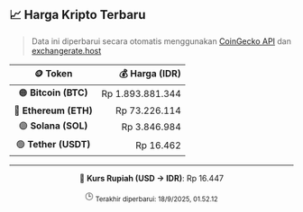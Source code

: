 

<!-- HARGA_KRIPTO -->
## 📈 Harga Kripto Terbaru

> Data ini diperbarui secara otomatis menggunakan [CoinGecko API](https://www.coingecko.com/) dan [exchangerate.host](https://exchangerate.host/)

<div align="center">

| 🪙 Token | 💰 Harga (IDR) |
|:------:|---------------:|
| 🟠 **Bitcoin (BTC)**   | Rp 1.893.881.344 |
| 🔵 **Ethereum (ETH)**  | Rp 73.226.114 |
| 🟣 **Solana (SOL)**    | Rp 3.846.984 |
| 🟢 **Tether (USDT)**   | Rp 16.462 |

---

💱 **Kurs Rupiah (USD → IDR)**: Rp 16.447

🕒 <sub>Terakhir diperbarui: 18/9/2025, 01.52.12</sub>

</div>
<!-- /HARGA_KRIPTO -->